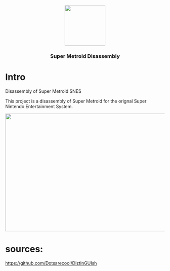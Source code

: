 <p align="center"><img src="https://i.imgur.com/8KpT1e0.png" width="128" height="128"> </p>
<h3 align="center">Super Metroid Disassembly</h3>

# Intro

Disassembly of Super Metroid SNES

This project is a disassembly of Super Metroid for the orignal Super Nintendo Entertainment System.

<p><img src="https://i.imgur.com/zhQZXKG.png" width="533" height="371"> </p>

# sources:
https://github.com/Dotsarecool/DiztinGUIsh
